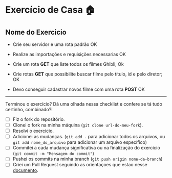 # Exercício de Casa 🏠 

## Nome do Exercicio

- Crie seu servidor e uma rota padrão OK
- Realize as importações e requisições necessarias  OK
- Crie um rota  **GET** que liste todos os filmes Ghibli; Ok

- Crie rotas **GET** que possibilite buscar filme pelo título, id e pelo diretor; OK

- Devo conseguir cadastrar novos filme com uma rota **POST** OK
---

Terminou o exercício? Dá uma olhada nessa checklist e confere se tá tudo certinho, combinado?!

- [ ] Fiz o fork do repositório.
- [ ] Clonei o fork na minha máquina (`git clone url-do-meu-fork`).
- [ ] Resolvi o exercício.
- [ ] Adicionei as mudanças. (`git add .` para adicionar todos os arquivos, ou `git add nome_do_arquivo` para adicionar um arquivo específico)
- [ ] Commitei a cada mudança significativa ou na finalização do exercício (`git commit -m "Mensagem do commit"`)
- [ ] Pushei os commits na minha branch (`git push origin nome-da-branch`)
- [ ] Criei um Pull Request seguindo as orientaçoes que estao nesse [documento](https://github.com/mflilian/repo-example/blob/main/exercicios/para-casa/instrucoes-pull-request.md).
